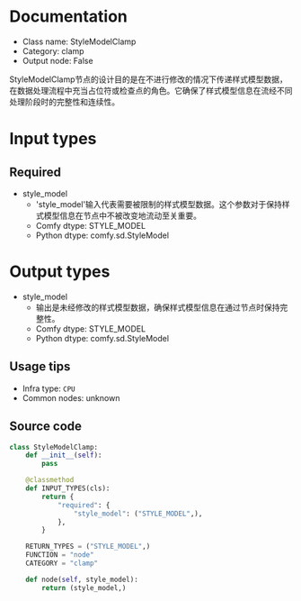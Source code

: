 
# Documentation
- Class name: StyleModelClamp
- Category: clamp
- Output node: False

StyleModelClamp节点的设计目的是在不进行修改的情况下传递样式模型数据，在数据处理流程中充当占位符或检查点的角色。它确保了样式模型信息在流经不同处理阶段时的完整性和连续性。

# Input types
## Required
- style_model
    - 'style_model'输入代表需要被限制的样式模型数据。这个参数对于保持样式模型信息在节点中不被改变地流动至关重要。
    - Comfy dtype: STYLE_MODEL
    - Python dtype: comfy.sd.StyleModel

# Output types
- style_model
    - 输出是未经修改的样式模型数据，确保样式模型信息在通过节点时保持完整性。
    - Comfy dtype: STYLE_MODEL
    - Python dtype: comfy.sd.StyleModel


## Usage tips
- Infra type: `CPU`
- Common nodes: unknown


## Source code
```python
class StyleModelClamp:
    def __init__(self):
        pass

    @classmethod
    def INPUT_TYPES(cls):
        return {
            "required": {
                "style_model": ("STYLE_MODEL",),
            },
        }

    RETURN_TYPES = ("STYLE_MODEL",)
    FUNCTION = "node"
    CATEGORY = "clamp"

    def node(self, style_model):
        return (style_model,)

```
